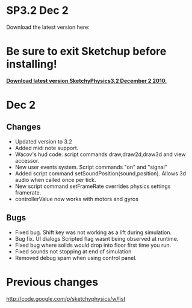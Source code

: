 # SP3.2 Dec 2 #

Download the latest version here:
# **Be sure to exit Sketchup before installing!** #


**[Download latest version SketchyPhysics3.2 December 2 2010. ](http://code.google.com/p/sketchyphysics/downloads/list)**


# Dec 2 #
## Changes ##
  * Updated version to 3.2
  * Added midi note support.
  * Wacov's hud code. script commands draw,draw2d,draw3d and view accessor.
  * New user events system. Script commands "on" and "signal"
  * Added script command setSoundPosition(sound,position). Allows 3d audio when called once per tick.
  * New script command setFrameRate overrides physics settings framerate.
  * controllerValue now works with motors and gyros

## Bugs ##
  * Fixed bug. Shift key was not working as a lift during simulation.
  * Bug fix. UI dialogs Scripted flag wasnt being observed at runtime.
  * Fixed bug where solids would drop into floor first time you run.
  * Fixed sounds not stopping at end of simulation
  * Removed debug spam when using control panel.


# Previous changes #
http://code.google.com/p/sketchyphysics/w/list